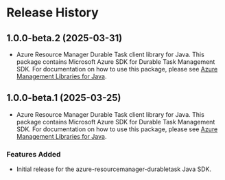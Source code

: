 # Release History

## 1.0.0-beta.2 (2025-03-31)

- Azure Resource Manager Durable Task client library for Java. This package contains Microsoft Azure SDK for Durable Task Management SDK. For documentation on how to use this package, please see [Azure Management Libraries for Java](https://aka.ms/azsdk/java/mgmt).

## 1.0.0-beta.1 (2025-03-25)

- Azure Resource Manager Durable Task client library for Java. This package contains Microsoft Azure SDK for Durable Task Management SDK. For documentation on how to use this package, please see [Azure Management Libraries for Java](https://aka.ms/azsdk/java/mgmt).
### Features Added

- Initial release for the azure-resourcemanager-durabletask Java SDK.
